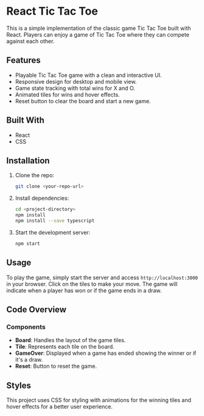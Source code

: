 # React Tic Tac Toe

This is a simple implementation of the classic game Tic Tac Toe built with React. Players can enjoy a game of Tic Tac Toe where they can compete against each other.

## Features

- Playable Tic Tac Toe game with a clean and interactive UI.
- Responsive design for desktop and mobile view.
- Game state tracking with total wins for X and O.
- Animated tiles for wins and hover effects.
- Reset button to clear the board and start a new game.

## Built With

- React
- CSS

## Installation

1. Clone the repo:
   ```bash
   git clone <your-repo-url>

2. Install dependencies:
    ```bash
    cd <project-directory>
    npm install
    npm install --save typescript

3. Start the development server:
    ```bash
    npm start

## Usage

To play the game, simply start the server and access `http://localhost:3000` in your browser. Click on the tiles to make your move. The game will indicate when a player has won or if the game ends in a draw.

## Code Overview

### Components

- **Board**: Handles the layout of the game tiles.
- **Tile**: Represents each tile on the board.
- **GameOver**: Displayed when a game has ended showing the winner or if it's a draw.
- **Reset**: Button to reset the game.

## Styles

This project uses CSS for styling with animations for the winning tiles and hover effects for a better user experience.
